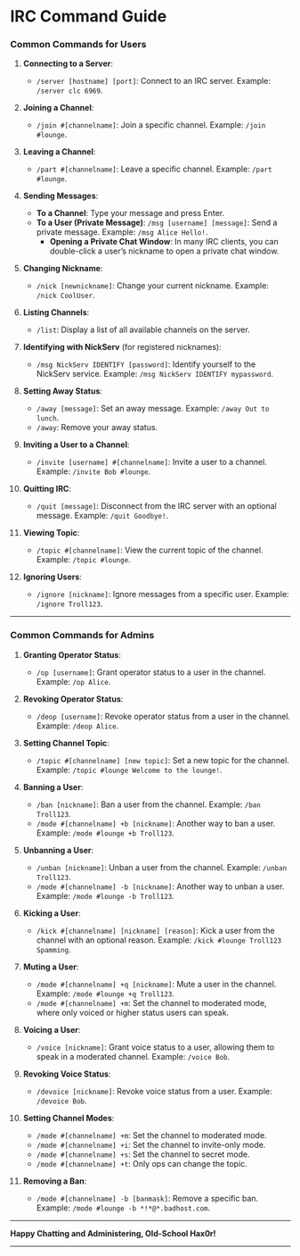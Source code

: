 # IRC Command Guide

### Common Commands for Users

1. **Connecting to a Server**:
   - `/server [hostname] [port]`: Connect to an IRC server. Example: ``/server clc 6969``.

2. **Joining a Channel**:
   - `/join #[channelname]`: Join a specific channel. Example: ``/join #lounge``.

3. **Leaving a Channel**:
   - `/part #[channelname]`: Leave a specific channel. Example: ``/part #lounge``.

4. **Sending Messages**:
   - **To a Channel**: Type your message and press Enter.
   - **To a User (Private Message)**: `/msg [username] [message]`: Send a private message. Example: ``/msg Alice Hello!``.
     - **Opening a Private Chat Window**: In many IRC clients, you can double-click a user’s nickname to open a private chat window.

5. **Changing Nickname**:
   - `/nick [newnickname]`: Change your current nickname. Example: ``/nick CoolUser``.

6. **Listing Channels**:
   - `/list`: Display a list of all available channels on the server.

7. **Identifying with NickServ** (for registered nicknames):
   - `/msg NickServ IDENTIFY [password]`: Identify yourself to the NickServ service. Example: ``/msg NickServ IDENTIFY mypassword``.

8. **Setting Away Status**:
   - `/away [message]`: Set an away message. Example: ``/away Out to lunch``.
   - `/away`: Remove your away status.

9. **Inviting a User to a Channel**:
   - `/invite [username] #[channelname]`: Invite a user to a channel. Example: ``/invite Bob #lounge``.

10. **Quitting IRC**:
    - `/quit [message]`: Disconnect from the IRC server with an optional message. Example: ``/quit Goodbye!``.

11. **Viewing Topic**:
    - `/topic #[channelname]`: View the current topic of the channel. Example: ``/topic #lounge``.

12. **Ignoring Users**:
    - `/ignore [nickname]`: Ignore messages from a specific user. Example: ``/ignore Troll123``.

---

### Common Commands for Admins

1. **Granting Operator Status**:
   - `/op [username]`: Grant operator status to a user in the channel. Example: ``/op Alice``.

2. **Revoking Operator Status**:
   - `/deop [username]`: Revoke operator status from a user in the channel. Example: ``/deop Alice``.

3. **Setting Channel Topic**:
   - `/topic #[channelname] [new topic]`: Set a new topic for the channel. Example: ``/topic #lounge Welcome to the lounge!``.

4. **Banning a User**:
   - `/ban [nickname]`: Ban a user from the channel. Example: ``/ban Troll123``.
   - `/mode #[channelname] +b [nickname]`: Another way to ban a user. Example: ``/mode #lounge +b Troll123``.

5. **Unbanning a User**:
   - `/unban [nickname]`: Unban a user from the channel. Example: ``/unban Troll123``.
   - `/mode #[channelname] -b [nickname]`: Another way to unban a user. Example: ``/mode #lounge -b Troll123``.

6. **Kicking a User**:
   - `/kick #[channelname] [nickname] [reason]`: Kick a user from the channel with an optional reason. Example: ``/kick #lounge Troll123 Spamming``.

7. **Muting a User**:
   - `/mode #[channelname] +q [nickname]`: Mute a user in the channel. Example: ``/mode #lounge +q Troll123``.
   - `/mode #[channelname] +m`: Set the channel to moderated mode, where only voiced or higher status users can speak.

8. **Voicing a User**:
   - `/voice [nickname]`: Grant voice status to a user, allowing them to speak in a moderated channel. Example: ``/voice Bob``.

9. **Revoking Voice Status**:
   - `/devoice [nickname]`: Revoke voice status from a user. Example: ``/devoice Bob``.

10. **Setting Channel Modes**:
    - `/mode #[channelname] +m`: Set the channel to moderated mode.
    - `/mode #[channelname] +i`: Set the channel to invite-only mode.
    - `/mode #[channelname] +s`: Set the channel to secret mode.
    - `/mode #[channelname] +t`: Only ops can change the topic.

11. **Removing a Ban**:
    - `/mode #[channelname] -b [banmask]`: Remove a specific ban. Example: ``/mode #lounge -b *!*@*.badhost.com``.

---

**Happy Chatting and Administering, Old-School Hax0r!**

---